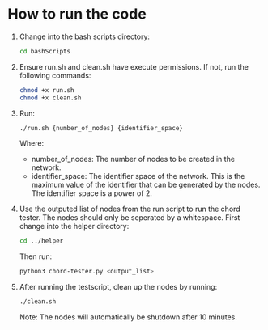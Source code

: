 # How to run the code

1. Change into the bash scripts directory:
    ```bash
    cd bashScripts
    ```

2. Ensure run.sh and clean.sh have execute permissions. If not, run the following commands:
    ```bash
    chmod +x run.sh
    chmod +x clean.sh
    ```
    
3. Run:
    ```bash
    ./run.sh {number_of_nodes} {identifier_space}
    ```
    Where:
    - number_of_nodes: The number of nodes to be created in the network.
    - identifier_space: The identifier space of the network. This is the maximum value of the identifier that can be generated by the nodes. The identifier space is a power of 2.
4. Use the outputed list of nodes from the run script to run the chord tester. The nodes should only be seperated by a whitespace. First change into the helper directory:
    ```bash
    cd ../helper
    ```
    Then run:
    ```bash
    python3 chord-tester.py <output_list>
    ```
5. After running the testscript, clean up the nodes by running:
    ```bash
    ./clean.sh
    ```

    Note: The nodes will automatically be shutdown after 10 minutes.